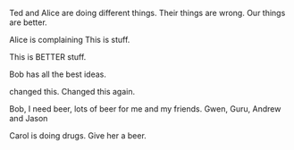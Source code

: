 Ted and Alice are doing different things.  Their things are wrong. Our things are better.

Alice is complaining
This is stuff.

This is BETTER stuff.

Bob has all the best ideas.

changed this. 
Changed this again.


Bob, I need beer, lots of beer for me and my friends. Gwen, Guru, Andrew and Jason

Carol is doing drugs. Give her a beer.
